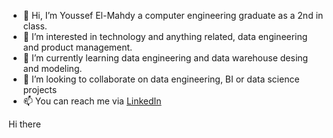 - 👋 Hi, I’m Youssef El-Mahdy a computer engineering graduate as a 2nd in class. 
- 👀 I’m interested in technology and anything related, data engineering and product management.  
- 🌱 I’m currently learning data engineering and data warehouse desing and modeling.  
- 💞️ I’m looking to collaborate on data engineering, BI or data science projects 
- 📫 You can reach me via [LinkedIn](https://www.linkedin.com/in/youssef-elmahdy/)

Hi there 

<!---
yossef-elmahdy/yossef-elmahdy is a ✨ special ✨ repository because its `README.md` (this file) appears on your GitHub profile.
You can click the Preview link to take a look at your changes.
--->
